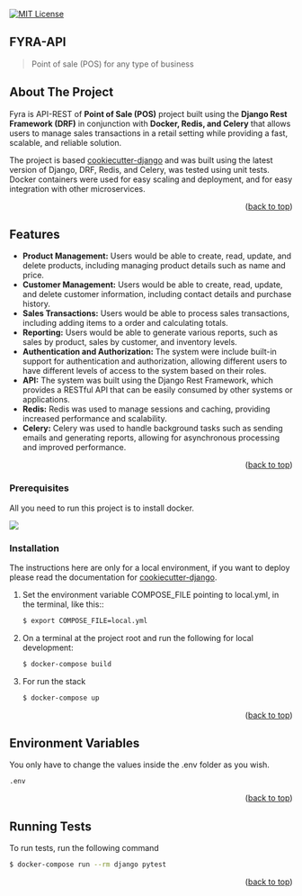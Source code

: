 [![MIT License](https://img.shields.io/badge/License-MIT-green.svg)](https://choosealicense.com/licenses/mit/)
## FYRA-API

> Point of sale (POS) for any type of business

<!-- ABOUT THE PROJECT -->
## About The Project

Fyra is API-REST of **Point of Sale (POS)** project built using the **Django Rest Framework (DRF)** in conjunction with **Docker, Redis, and Celery** that allows users to manage sales transactions in a retail setting while providing a fast, scalable, and reliable solution.

The project is based [cookiecutter-django](https://github.com/cookiecutter/cookiecutter-django) and was built using the latest version of Django, DRF, Redis, and Celery, was tested using unit tests. Docker containers were used for easy scaling and deployment, and for easy integration with other microservices.

<p align="right">(<a href="#readme-top">back to top</a>)</p>

## Features

- **Product Management:** Users would be able to create, read, update, and delete products, including managing product details such as name and price.
- **Customer Management:** Users would be able to create, read, update, and delete customer information, including contact details and purchase history.
- **Sales Transactions:** Users would be able to process sales transactions, including adding items to a order and calculating totals.
- **Reporting:** Users would be able to generate various reports, such as sales by product, sales by customer, and inventory levels.
- **Authentication and Authorization:** The system were include built-in support for authentication and authorization, allowing different users to have different levels of access to the system based on their roles.
- **API:** The system was built using the Django Rest Framework, which provides a RESTful API that can be easily consumed by other systems or applications.
- **Redis:** Redis was used to manage sessions and caching, providing increased performance and scalability.
- **Celery:** Celery was used to handle background tasks such as sending emails and generating reports, allowing for asynchronous processing and improved performance.
<p align="right">(<a href="#readme-top">back to top</a>)</p>


### Prerequisites

All you need to run this project is to install docker.

![](https://img.shields.io/badge/Docker-2CA5E0?style=for-the-badge&logo=docker&logoColor=white)


### Installation

The instructions here are only for a local environment, if you want to deploy please read the documentation for [cookiecutter-django](https://cookiecutter-django.readthedocs.io/en/latest/index.html).

1. Set the environment variable COMPOSE_FILE pointing to local.yml, in the terminal, like this::
   ```bash
   $ export COMPOSE_FILE=local.yml
   ```
2. On a terminal at the project root and run the following for local development:
   ```bash
   $ docker-compose build
   ```
3. For run the stack
   ```bash
   $ docker-compose up
   ```
<p align="right">(<a href="#readme-top">back to top</a>)</p>

## Environment Variables

You only have to change the values inside the .env folder as you wish.

`.env`

<p align="right">(<a href="#readme-top">back to top</a>)</p>

## Running Tests

To run tests, run the following command

```bash
$ docker-compose run --rm django pytest
```
<p align="right">(<a href="#readme-top">back to top</a>)</p>

